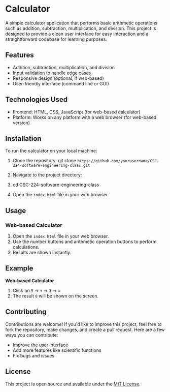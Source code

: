 
# Calculator

A simple calculator application that performs basic arithmetic operations such as addition, subtraction, multiplication, and division. This project is designed to provide a clean user interface for easy interaction and a straightforward codebase for learning purposes.

## Features

- Addition, subtraction, multiplication, and division
- Input validation to handle edge cases
- Responsive design (optional, if web-based)
- User-friendly interface (command line or GUI)

## Technologies Used

- Frontend: HTML, CSS, JavaScript (for web-based calculator)
- Platform: Works on any platform with a web browser (for web-based version)

## Installation

To run the calculator on your local machine:
1. Clone the repository:
   git clone ``https://github.com/yourusername/CSC-224-software-engineering-class.git``
   
2. Navigate to the project directory:
3. 
   cd CSC-224-software-engineering-class

4. Open the `index.html` file in your web browser.

## Usage

### Web-based Calculator

1. Open the `index.html` file in your web browser.
2. Use the number buttons and arithmetic operation buttons to perform calculations.
3. Results are shown instantly.

## Example

**Web-based Calculator**
1. Click on `5` → `+` → `3` → `=`
2. The result `8` will be shown on the screen.

## Contributing

Contributions are welcome! If you'd like to improve this project, feel free to fork the repository, make changes, and create a pull request. Here are a few ways you can contribute:
- Improve the user interface
- Add more features like scientific functions
- Fix bugs and issues

## License

This project is open source and available under the [MIT License](LICENSE).

